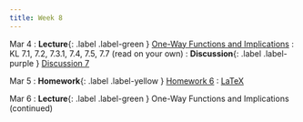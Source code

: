 ```yaml
---
title: Week 8
---
```


Mar 4
: **Lecture**{: .label .label-green } [One-Way Functions and Implications](/assets/lecture_slides/lec12.pdf)
    : KL 7.1, 7.2, 7.3.1, 7.4, 7.5, 7.7 (read on your own)
: **Discussion**{: .label .label-purple } [Discussion 7](/assets/discussion/disc7.pdf)

Mar 5
: **Homework**{: .label .label-yellow } [Homework 6](/assets/homework/hw6.pdf)
    : [LaTeX](/assets/homework/hw6.tex)

Mar 6
: **Lecture**{: .label .label-green } One-Way Functions and Implications (continued)
